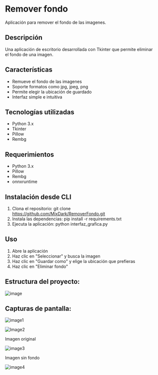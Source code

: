 # Remover fondo
Aplicación para remover el fondo de las imagenes.

## Descripción
Una aplicación de escritorio desarrollada con Tkinter que permite eliminar el fondo de una imagen.

## Características
- Remueve el fondo de las imagenes
- Soporte formatos como jpg, jpeg, png
- Permite elegir la ubicación de guardado
- Interfaz simple e intuitiva

## Tecnologías utilizadas
- Python 3.x
- Tkinter
- Pillow
- Rembg

## Requerimientos
- Python 3.x 
- Pillow
- Rembg
- onnxruntime

## Instalación desde CLI
1. Clona el repositorio: 
git clone https://github.com/MixDark/RemoverFondo.git
2. Instala las dependencias:
pip install -r requirements.txt
3. Ejecuta la aplicación:
python interfaz_grafica.py

## Uso
1. Abre la aplicación
2. Haz clic en "Seleccionar" y busca la imagen
3. Haz clic en "Guardar como" y elige la ubicación que prefieras
4. Haz clic en "Eliminar fondo"

## Estructura del proyecto:

![image](https://github.com/user-attachments/assets/517f0524-149b-4d76-948e-22ea682fa500)


## Capturas de pantalla:
![image1](https://github.com/MixDark/RemoverFondo/assets/151795541/7c72ad44-778c-42ae-8c90-369078e3a10b)

![Image2](https://github.com/MixDark/RemoverFondo/assets/151795541/5722cbda-24a2-4eb5-856a-6862f09e87fa)

Imagen original

![image3](https://github.com/MixDark/RemoverFondo/assets/151795541/58af7590-ba82-444f-a54e-258e7602cafa)

Imagen sin fondo

![image4](https://github.com/MixDark/RemoverFondo/assets/151795541/53e2aa08-8aa9-469c-8a4a-2a2e34e9a228)
